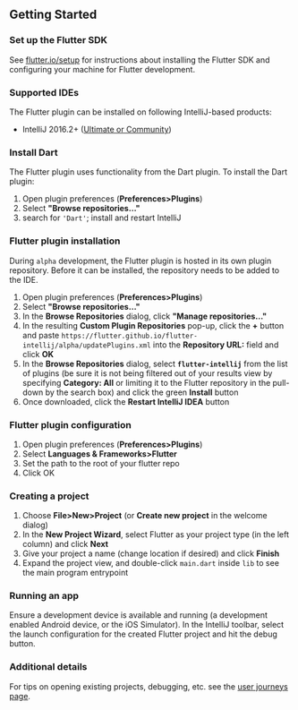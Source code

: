 ## Getting Started

### Set up the Flutter SDK

See [flutter.io/setup](https://flutter.io/setup/) for instructions about installing the Flutter SDK
and configuring your machine for Flutter development.

### Supported IDEs

The Flutter plugin can be installed on following IntelliJ-based products:

* IntelliJ 2016.2+ ([Ultimate or Community](https://www.jetbrains.com/idea/download/))

### Install Dart

The Flutter plugin uses functionality from the Dart plugin. To install the Dart plugin:

1. Open plugin preferences (**Preferences>Plugins**)
1. Select **"Browse repositories…"**
1. search for `'Dart'`; install and restart IntelliJ

### Flutter plugin installation

During `alpha` development, the Flutter plugin is hosted in its own plugin repository. Before it
can be installed, the repository needs to be added to the IDE.

1. Open plugin preferences (**Preferences>Plugins**)
1. Select **"Browse repositories…"**
1. In the **Browse Repositories** dialog, click **"Manage repositories…"**
1. In the resulting **Custom Plugin Repositories** pop-up, click the **+** button and paste
   `https://flutter.github.io/flutter-intellij/alpha/updatePlugins.xml` into the **Repository URL:**
   field and click **OK**
1. In the **Browse Repositories** dialog, select **`flutter-intellij`** from the list of plugins (be
   sure it is not being filtered out of your results view by specifying **Category: All** or limiting
   it to the Flutter repository in the pull-down by the search box) and click the green **Install**
   button
1. Once downloaded, click the **Restart IntelliJ IDEA** button

### Flutter plugin configuration

1. Open plugin preferences (**Preferences>Plugins**)
1. Select **Languages & Frameworks>Flutter**
1. Set the path to the root of your flutter repo
1. Click OK

### Creating a project

1. Choose **File>New>Project** (or **Create new project** in the welcome dialog)
2. In the **New Project Wizard**, select Flutter as your project type (in the left column) and click **Next**
3. Give your project a name (change location if desired) and click **Finish**
4. Expand the project view, and double-click `main.dart` inside `lib` to see the main program entrypoint

### Running an app

Ensure a development device is available and running (a development enabled Android device, or the
iOS Simulator). In the IntelliJ toolbar, select the launch configuration for the created Flutter 
project and hit the debug button.

### Additional details

For tips on opening existing projects, debugging, etc. see the [user journeys page](/docs/user_journeys.md).
